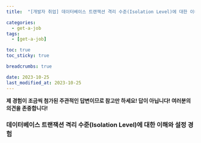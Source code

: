 ```yaml
---
title:  "[개발자 취업] 데이터베이스 트랜잭션 격리 수준(Isolation Level)에 대한 이해와 설정 경험"

categories:
  - get-a-job
tags:
  - [get-a-job]

toc: true
toc_sticky: true

breadcrumbs: true

date: 2023-10-25
last_modified_at: 2023-10-25
---
```


**제 경험이 조금씩 첨가된 주관적인 답변이므로 참고만 하세요! 답이 아닙니다! 여러분의 의견을 존중합니다!**

### 데이터베이스 트랜잭션 격리 수준(Isolation Level)에 대한 이해와 설정 경험
